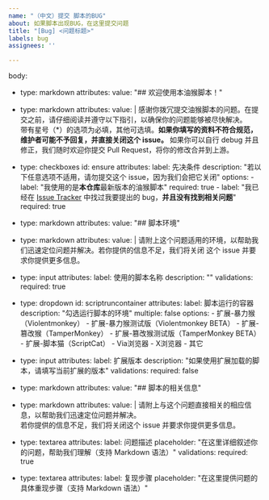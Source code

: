 ```yaml
---
name: "（中文）提交 脚本的BUG"
about: 如果脚本出现BUG，在这里提交问题
title: "[Bug] <问题标题>"
labels: bug
assignees: ''

---
```


body:
  - type: markdown
    attributes:
      value: "## 欢迎使用本油猴脚本！"

  - type: markdown
    attributes:
      value: |
        感谢你拨冗提交油猴脚本的问题。在提交之前，请仔细阅读并遵守以下指引，以确保你的问题能够被尽快解决。  
        带有星号（*）的选项为必填，其他可选填。**如果你填写的资料不符合规范，维护者可能不予回复，并直接关闭这个 issue。**
        如果你可以自行 debug 并且修正，我们随时欢迎你提交 Pull Request，将你的修改合并到上游。

  - type: checkboxes
    id: ensure
    attributes:
      label: 先决条件
      description: "若以下任意选项不适用，请勿提交这个 issue，因为我们会把它关闭"
      options:
        - label: "我使用的是**本仓库**最新版本的油猴脚本"
          required: true
        - label: "我已经在 [Issue Tracker](……/) 中找过我要提出的 bug，**并且没有找到相关问题**"
          required: true

  - type: markdown
    attributes:
      value: "## 脚本环境"
  - type: markdown
    attributes:
      value: |
        请附上这个问题适用的环境，以帮助我们迅速定位问题并解决。若你提供的信息不足，我们将关闭
        这个 issue 并要求你提供更多信息。

  - type: input
    attributes:
      label: 使用的脚本名称
      description: ""
    validations:
      required: true

  - type: dropdown
    id: scriptruncontainer
    attributes:
      label: 脚本运行的容器
      description: "勾选运行脚本的环境"
      multiple: false
      options:
        - 扩展-暴力猴（Violentmonkey）
        - 扩展-暴力猴测试版（Violentmonkey BETA）
        - 扩展-篡改猴（TamperMonkey）
        - 扩展-篡改猴测试版（TamperMonkey BETA）
        - 扩展-脚本猫（ScriptCat）
        - Via浏览器
        - X浏览器
        - 其它

  - type: input
    attributes:
      label: 扩展版本
      description: "如果使用扩展加载的脚本，请填写当前扩展的版本"
    validations:
      required: false


  - type: markdown
    attributes:
      value: "## 脚本的相关信息"
  - type: markdown
    attributes:
      value: |
        请附上与这个问题直接相关的相应信息，以帮助我们迅速定位问题并解决。  
        若你提供的信息不足，我们将关闭这个 issue 并要求你提供更多信息。

  - type: textarea
    attributes:
      label: 问题描述
      placeholder: "在这里详细叙述你的问题，帮助我们理解（支持 Markdown 语法）"
    validations:
      required: true

  - type: textarea
    attributes:
      label: 复现步骤
      placeholder: "在这里提供问题的具体重现步骤（支持 Markdown 语法）"
